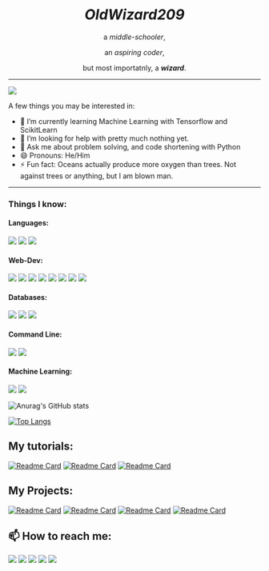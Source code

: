 <div align="center">
    <h1><em>OldWizard209</em></h1>
  <p>a <em>middle-schooler</em>,</p>
  <p>an <em>aspiring coder</em>,</p>
  <p>but most importatnly, a <strong><em>wizard</em></strong>.</p>
      <hr>
</div>


![](https://komarev.com/ghpvc/?username=OldWizard209&color=blue)


A few things you may be interested in:
- 🌱 I’m currently learning Machine Learning with Tensorflow and ScikitLearn
- 🤔 I’m looking for help with pretty much nothing yet.
- 💬 Ask me about problem solving, and code shortening with Python
- 😄 Pronouns: He/Him
- ⚡ Fun fact: Oceans actually produce more oxygen than trees. Not against trees or anything, but I am blown man.
<hr>

### Things I know:

#### Languages:
<a href="https://www.python.org"><img src="https://img.shields.io/badge/-Python 3-313131?style=for-the-badge&labelColor=313131&logo=python&logoColor=blue&color=313131"></img></a>
<a href="https://www.javascript.com"><img src="https://img.shields.io/badge/-Javascript-313131?style=for-the-badge&labelColor=313131&logo=javascript&logoColor=yellow&color=313131"></img></a>
<a href="https://www.javascript.com"><img src="https://img.shields.io/badge/-C++-313131?style=for-the-badge&labelColor=313131&logo=c++&logoColor=yellow&color=313131"></img></a>


#### Web-Dev:
<a href="https://www.w3schools.com/html/html_intro.asp"><img src="https://img.shields.io/badge/-HTML5-313131?style=for-the-badge&labelColor=313131&logo=html5&logoColor=orange&color=313131"></img></a>
<a href="https://www.w3schools.com/css/css_intro.asp"><img src="https://img.shields.io/badge/-CSS3-313131?style=for-the-badge&labelColor=313131&logo=css3&logoColor=blue&color=313131"></img></a>
<a href="http://expressjs.com"><img src="https://img.shields.io/badge/-ExpressJS-313131?style=for-the-badge&labelColor=313131&logo=express&logoColor=blue&color=313131"></img></a>
<a href="https://www.heroku.com/"><img src="https://img.shields.io/badge/-Heroku-313131?style=for-the-badge&labelColor=313131&logo=heroku&logoColor=purple&color=313131"></img></a>
<a href="https://jquery.com/"><img src="https://img.shields.io/badge/-JQuery-313131?style=for-the-badge&labelColor=313131&logo=jquery&logoColor=green&color=313131"></img></a>
<a href="https://www.djangoproject.com/"><img src="https://img.shields.io/badge/-Django-313131?style=for-the-badge&labelColor=313131&logo=django&logoColor=white&color=313131"></img></a>
<a href="https://reactjs.org/"><img src="https://img.shields.io/badge/-ReactJS-313131?style=for-the-badge&labelColor=313131&logo=react&logoColor=red&color=313131"></img></a>
<a href=""><img src="https://img.shields.io/badge/-Selenium-313131?style=for-the-badge&labelColor=313131&logo=selenium&logoColor=green&color=313131"></img></a>


#### Databases:
<a href="https://www.mongodb.com"><img src="https://img.shields.io/badge/-MongoDB-313131?style=for-the-badge&labelColor=313131&logo=mongodb&logoColor=green&color=313131"></img></a>
<a href=""><img src="https://img.shields.io/badge/-MailChimp-313131?style=for-the-badge&labelColor=313131&logo=mailchimp&logoColor=green&color=313131"></img></a>
<a href=""><img src="https://img.shields.io/badge/-MySQL-313131?style=for-the-badge&labelColor=313131&logo=mysql&logoColor=blue&color=313131"></img></a>

#### Command Line:

<a href=""><img src="https://img.shields.io/badge/-Git-313131?style=for-the-badge&labelColor=313131&logo=git&logoColor=orange&color=313131"></img></a>
<a href=""><img src="https://img.shields.io/badge/-NPM-313131?style=for-the-badge&labelColor=313131&logo=npm&logoColor=red&color=313131"></img></a>

#### Machine Learning:
<a href=""><img src="https://img.shields.io/badge/-Numpy-313131?style=for-the-badge&labelColor=313131&logo=numpy&logoColor=purple&color=313131"></img></a>
<a href=""><img src="https://img.shields.io/badge/-Pandas-313131?style=for-the-badge&labelColor=313131&logo=pandas&logoColor=violet&color=313131"></img></a>











![Anurag's GitHub stats](https://github-readme-stats.vercel.app/api?username=OldWizard209&show_icons=true&theme=tokyonight)


[![Top Langs](https://github-readme-stats.vercel.app/api/top-langs/?username=OldWizard209&theme=tokyonight)](https://github.com/anuraghazra/github-readme-stats)

## My tutorials:
[![Readme Card](https://github-readme-stats.vercel.app/api/pin/?username=OldWizard209&repo=JS-Crash-Course&theme=tokyonight&border_radius=0)](https://github.com/anuraghazra/github-readme-stats)
[![Readme Card](https://github-readme-stats.vercel.app/api/pin/?username=OldWizard209&repo=Machine-Learning-CrashCourse&theme=tokyonight&border_radius=0)](https://github.com/anuraghazra/github-readme-stats)
[![Readme Card](https://github-readme-stats.vercel.app/api/pin/?username=OldWizard209&repo=Git-GitHub-and-Version-Control-Tutorial&theme=tokyonight&border_radius=0)](https://github.com/anuraghazra/github-readme-stats)


## My Projects:
[![Readme Card](https://github-readme-stats.vercel.app/api/pin/?username=OldWizard209&repo=ToDoList&theme=tokyonight&border_radius=0)](https://github.com/anuraghazra/github-readme-stats)
[![Readme Card](https://github-readme-stats.vercel.app/api/pin/?username=OldWizard209&repo=Weather-Forecast&theme=tokyonight&border_radius=0)](https://github.com/anuraghazra/github-readme-stats)
[![Readme Card](https://github-readme-stats.vercel.app/api/pin/?username=OldWizard209&repo=Clock&theme=tokyonight&border_radius=0)](https://github.com/anuraghazra/github-readme-stats)
[![Readme Card](https://github-readme-stats.vercel.app/api/pin/?username=OldWizard209&repo=Simon-Game&theme=tokyonight&border_radius=0)](https://github.com/anuraghazra/github-readme-stats)





## 📫 How to reach me:
<a href="https://discord.com/users/764730024984313867/"><img src="https://img.shields.io/badge/-Discord-313131?style=for-the-badge&labelColor=313131&logo=discord&logoColor=blue&color=313131"></img></a>
<a href="https://twitter.com/abdullah_rjpt7"><img src="https://img.shields.io/badge/Twitter-1DA1F2?style=for-the-badge&logo=twitter&logoColor=white&color=313131"></img></a>
<a href="mailto:oldwizard209@gmail.com/"><img src="https://img.shields.io/badge/-Gmail-313131?style=for-the-badge&labelColor=313131&logo=gmail&logoColor=red&color=313131"></img></a>
<a href="https://replit.com/@OldWizard209"><img src="https://img.shields.io/badge/-ReplIt-313131?style=for-the-badge&labelColor=313131&logo=replit&logoColor=gray&color=313131"></img></a>
<a href="https://github.com/OldWizard209/"><img src="https://img.shields.io/badge/-GitHub-313131?style=for-the-badge&labelColor=313131&logo=github&logoColor=&color=313131"></img></a>



